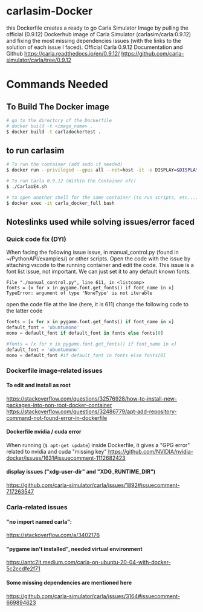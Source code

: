 # carlasim-Docker

this Dockerfile creates a ready to go Carla Simulator Image by pulling the official (0.9.12) Dockerhub image of Carla Simulator (carlasim/carla:0.9.12)
and fixing the most missing dependencies issues (with the links to the solution of each issue I faced).
Official Carla 0.9.12 Documentation and Github
https://carla.readthedocs.io/en/0.9.12/
https://github.com/carla-simulator/carla/tree/0.9.12


# Commands Needed 
## To Build The Docker image
```sh
# go to the directory of the Dockerfile
# docker build -t <image_name> .
$ docker build -t carladockertest .
```
## to run carlasim
```sh
# To run the container (add sudo if needed)
$ docker run --privileged --gpus all --net=host -it -e DISPLAY=$DISPLAY --name carla_docker_full carladockertest:latest

# To run Carla 0.9.12 (Within the Container ofc)
$ ./CarlaUE4.sh

# to open another shell for the same container (to run scripts, etc...)
$ docker exec -it carla_docker_full bash
```

## Noteslinks used while solving issues/error faced
### Quick code fix (DYI)
When facing the following issue issue, in manual_control.py (found in ~/PythonAPI/examples/) or other scripts. 
Open the code with the issue by attaching vscode to the running container and edit the code.
This issue is a font list issue, not important. We can just set it to any default known fonts.
```
File "./manual_control.py", line 611, in <listcomp> 
fonts = [x for x in pygame.font.get_fonts() if font_name in x] 
TypeError: argument of type 'NoneType' is not iterable 
```
open the code file at the line (here, it is 611)
change the following code to the latter code
```python
fonts = [x for x in pygame.font.get_fonts() if font_name in x] 
default_font = 'ubuntumono' 
mono = default_font if default_font in fonts else fonts[0] 
```
```python
#fonts = [x for x in pygame.font.get_fonts() if font_name in x] 
default_font = 'ubuntumono' 
mono = default_font #if default_font in fonts else fonts[0] 
```
### Dockerfile image-related issues
#### To edit and install as root
https://stackoverflow.com/questions/32576928/how-to-install-new-packages-into-non-root-docker-container 
https://stackoverflow.com/questions/32486779/apt-add-repository-command-not-found-error-in-dockerfile 

#### Dockerfile nvidia / cuda error
When running (```$ apt-get update```) inside Dockerfile, it gives a "GPG error" related to nvidia and cuda "missing key"
https://github.com/NVIDIA/nvidia-docker/issues/1631#issuecomment-1112682423

#### display issues ("xdg-user-dir" and "XDG_RUNTIME_DIR")
https://github.com/carla-simulator/carla/issues/1892#issuecomment-717263547 

### Carla-related issues
#### "no import named carla":
https://stackoverflow.com/a/3402176 

#### "pygame isn't installed", needed virtual environment
https://antc2lt.medium.com/carla-on-ubuntu-20-04-with-docker-5c2ccdfe2f71 

#### Some missing dependencies are mentioned here
https://github.com/carla-simulator/carla/issues/3164#issuecomment-669894623
